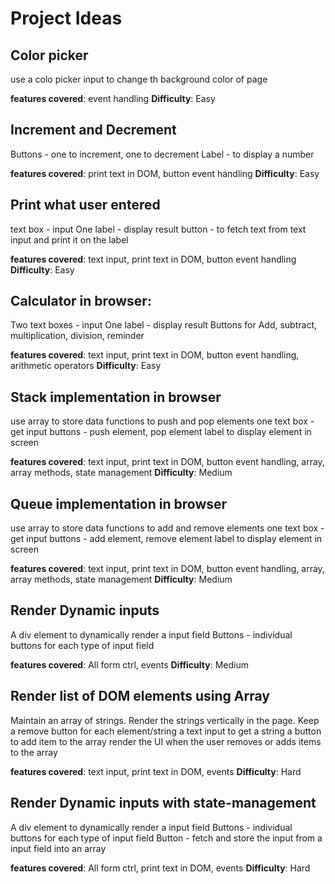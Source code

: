 # Project Ideas

## Color picker

use a colo picker input to change th background color of page

**features covered**: event handling
**Difficulty**: Easy

## Increment and Decrement

Buttons - one to increment, one to decrement
Label - to display a number

**features covered**: print text in DOM, button event handling
**Difficulty**: Easy

## Print what user entered

text box - input
One label - display result
button - to fetch text from text input and print it on the label

**features covered**: text input, print text in DOM, button event handling
**Difficulty**: Easy

## Calculator in browser:

Two text boxes - input
One label - display result
Buttons for Add, subtract, multiplication, division, reminder

**features covered**: text input, print text in DOM, button event handling, arithmetic operators
**Difficulty**: Easy

## Stack implementation in browser

use array to store data
functions to push and pop elements
one text box - get input
buttons - push element, pop element
label to display element in screen

**features covered**: text input, print text in DOM, button event handling, array, array methods, state management
**Difficulty**: Medium

## Queue implementation in browser

use array to store data
functions to add and remove elements
one text box - get input
buttons - add element, remove element
label to display element in screen

**features covered**: text input, print text in DOM, button event handling, array, array methods, state management
**Difficulty**: Medium

## Render Dynamic inputs

A div element to dynamically render a input field
Buttons - individual buttons for each type of input field

**features covered**: All form ctrl, events
**Difficulty**: Medium

## Render list of DOM elements using Array

Maintain an array of strings.
Render the strings vertically in the page.
Keep a remove button for each element/string
a text input to get a string
a button to add item to the array
render the UI when the user removes or adds items to the array

**features covered**: text input, print text in DOM, events
**Difficulty**: Hard

## Render Dynamic inputs with state-management

A div element to dynamically render a input field
Buttons - individual buttons for each type of input field
Button - fetch and store the input from a input field into an array

**features covered**: All form ctrl, print text in DOM, events
**Difficulty**: Hard
